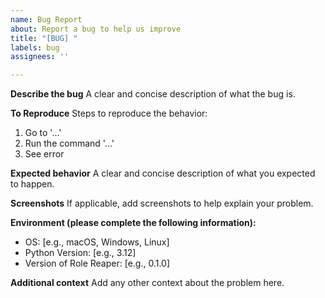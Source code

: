 ```yaml
---
name: Bug Report
about: Report a bug to help us improve
title: "[BUG] "
labels: bug
assignees: ''

---
```


**Describe the bug**
A clear and concise description of what the bug is.

**To Reproduce**
Steps to reproduce the behavior:
1. Go to '...'
2. Run the command '...'
3. See error

**Expected behavior**
A clear and concise description of what you expected to happen.

**Screenshots**
If applicable, add screenshots to help explain your problem.

**Environment (please complete the following information):**
- OS: [e.g., macOS, Windows, Linux]
- Python Version: [e.g., 3.12]
- Version of Role Reaper: [e.g., 0.1.0]

**Additional context**
Add any other context about the problem here.
